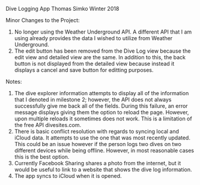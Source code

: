 Dive Logging App
Thomas Simko
Winter 2018

Minor Changes to the Project:
1. No longer using the Weather Underground API. A different API that I am using already provides the data I wished to utilize from Weather Underground.
2. The edit button has been removed from the Dive Log view because the edit view and detailed view are the same.  In addition to this, the back button is not displayed from the detailed view because instead it displays a cancel and save button for editting purposes.

Notes:
1. The dive explorer information attempts to display all of the information that I denoted in milestone 2; however, the API does not always successfully give me back all of the fields. During this failure, an error message displays giving them the option to reload the page.  However, upon multiple reloads it sometimes does not work.  This is a limitation of the free API divesites.com.
2. There is basic conflict resolution with regards to syncing local and iCloud data.  It attempts to use the one that was most recently updated.  This could be an issue however if the person logs two dives on two different devices while being offline.  However, in most reasonable cases this is the best option.
3. Currently Facebook Sharing shares a photo from the internet, but it would be useful to link to a website that shows the dive log information.
4. The app syncs to iCloud when it is opened.
